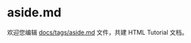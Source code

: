 aside.md
===

欢迎您编辑 <a target="__blank" href="https://github.com/jaywcjlove/html-tutorial/blob/master/docs/tags/aside.md">docs/tags/aside.md</a> 文件，共建 HTML Tutorial 文档。